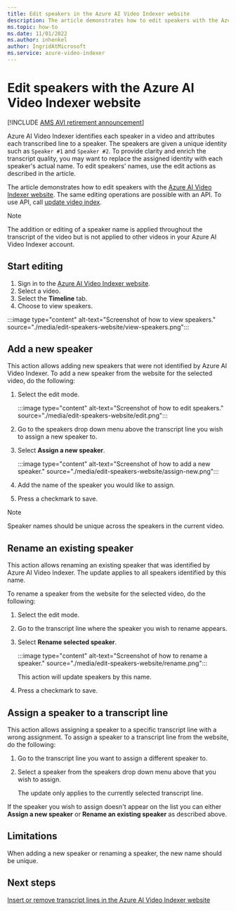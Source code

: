 ```yaml
---
title: Edit speakers in the Azure AI Video Indexer website
description: The article demonstrates how to edit speakers with the Azure AI Video Indexer website.
ms.topic: how-to
ms.date: 11/01/2022
ms.author: inhenkel
author: IngridAtMicrosoft
ms.service: azure-video-indexer
---
```


# Edit speakers with the Azure AI Video Indexer website

[!INCLUDE [AMS AVI retirement announcement](./includes/important-ams-retirement-avi-announcement.md)]

Azure AI Video Indexer identifies each speaker in a video and attributes each transcribed line to a speaker. The speakers are given a unique identity such as `Speaker #1` and `Speaker #2`. To provide clarity and enrich the transcript quality, you may want to replace the assigned identity with each speaker's actual name. To edit speakers' names, use the edit actions as described in the article. 

The article demonstrates how to edit speakers with the [Azure AI Video Indexer website](https://www.videoindexer.ai/). The same editing operations are possible with an API. To use API, call [update video index](https://api-portal.videoindexer.ai/api-details#api=Operations&operation=Update-Video-Index).

> [!NOTE]
> The addition or editing of a speaker name is applied throughout the transcript of the video but is not applied to other videos in your Azure AI Video Indexer account.

## Start editing

1. Sign in to the [Azure AI Video Indexer website](https://www.videoindexer.ai/).
2. Select a video.
3. Select the **Timeline** tab.
4. Choose to view speakers.

:::image type="content" alt-text="Screenshot of how to view speakers." source="./media/edit-speakers-website/view-speakers.png":::

## Add a new speaker

This action allows adding new speakers that were not identified by Azure AI Video Indexer. To add a new speaker from the website for the selected video, do the following: 

1. Select the edit mode.

    :::image type="content" alt-text="Screenshot of how to edit speakers." source="./media/edit-speakers-website/edit.png":::
1. Go to the speakers drop down menu above the transcript line you wish to assign a new speaker to.
1. Select **Assign a new speaker**.

    :::image type="content" alt-text="Screenshot of how to add a new speaker." source="./media/edit-speakers-website/assign-new.png":::
1. Add the name of the speaker you would like to assign.
1. Press a checkmark to save.

> [!NOTE]
> Speaker names should be unique across the speakers in the current video.
 
## Rename an existing speaker

This action allows renaming an existing speaker that was identified by Azure AI Video Indexer. The update applies to all speakers identified by this name.
 
To rename a speaker from the website for the selected video, do the following: 

1. Select the edit mode.
1. Go to the transcript line where the speaker you wish to rename appears.
1. Select **Rename selected speaker**. 

    :::image type="content" alt-text="Screenshot of how to rename a speaker." source="./media/edit-speakers-website/rename.png":::

   This action will update speakers by this name.
1. Press a checkmark to save.

## Assign a speaker to a transcript line

This action allows assigning a speaker to a specific transcript line with a wrong assignment. To assign a speaker to a transcript line from the website, do the following: 

1. Go to the transcript line you want to assign a different speaker to. 
1. Select a speaker from the speakers drop down menu above that you wish to assign.
 
    The update only applies to the currently selected transcript line.

If the speaker you wish to assign doesn't appear on the list you can either **Assign a new speaker** or **Rename an existing speaker** as described above.

## Limitations

When adding a new speaker or renaming a speaker, the new name should be unique.

## Next steps 

[Insert or remove transcript lines in the Azure AI Video Indexer website](edit-transcript-lines-portal.md)
